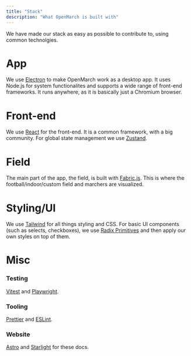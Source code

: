 ```yaml
---
title: "Stack"
description: "What OpenMarch is built with"
---
```


We have made our stack as easy as possible to contribute to, using common technolgies.

# App

We use [Electron](https://www.electronjs.org/) to make OpenMarch work as a desktop app. It uses Node.js for system functionalites and supports a wide range of front-end frameworks. It runs anywhere, as it is basically just a Chromium browser.

# Front-end

We use [React](https://react.dev/) for the front-end. It is a common framework, with a big community. For global state management we use [Zustand](https://zustand.docs.pmnd.rs/getting-started/introduction).

# Field

The main part of the app, the field, is built with [Fabric.js](http://fabricjs.com/). This is where the football/indoor/custom field and marchers are visualized.

# Styling/UI

We use [Tailwind](https://tailwindcss.com/) for all things styling and CSS. For basic UI components (such as selects, checkboxes), we use [Radix Primitives](https://www.radix-ui.com/primitives) and then apply our own styles on top of them.

# Misc

### Testing

[Vitest](https://vitest.dev/) and [Playwright](https://playwright.dev/).

### Tooling

[Prettier](https://prettier.io/) and [ESLint](https://eslint.org/).

### Website

[Astro](https://astro.build/) and [Starlight](https://starlight.astro.build/) for these docs.
